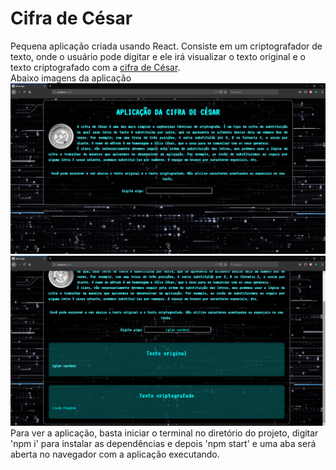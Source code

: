 <h1 style={"text-align: center; text-transform: uppercase"}>Cifra de César</h1>
Pequena aplicação criada usando React. Consiste em um criptografador de texto, onde o usuário pode digitar e ele irá visualizar o texto original e o texto criptografado com a <a href="https://pt.wikipedia.org/wiki/Cifra_de_C%C3%A9sar">cifra de César</a>.
</br>
Abaixo imagens da aplicação
<img src="./public/img/appImg1.png"/>
<img src="./public/img/appImg2.png"/>
</br>
Para ver a aplicação, basta iniciar o terminal no diretório do projeto, digitar 'npm i' para instalar as dependências e depois 'npm start' e uma aba será aberta no navegador com a aplicação executando.
